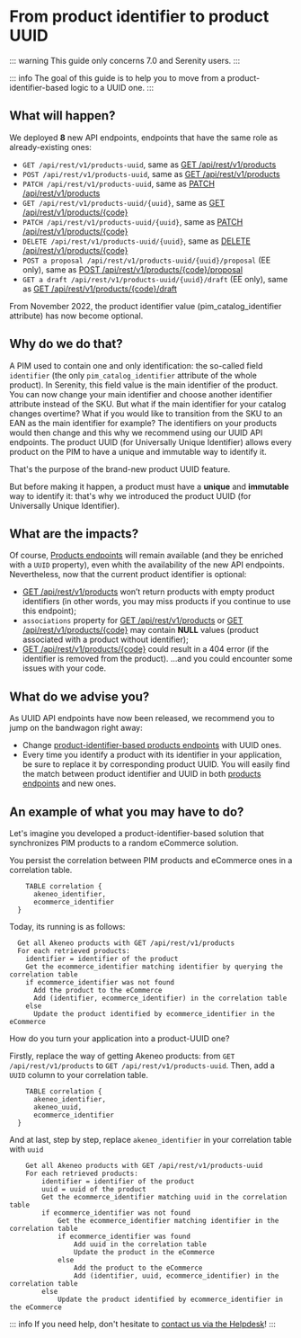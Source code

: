 # From product identifier to product UUID

::: warning
This guide only concerns 7.0 and Serenity users.
:::

::: info
The goal of this guide is to help you to move from a product-identifier-based logic to a UUID one.
:::

## What will happen?

We deployed **8** new API endpoints, endpoints that have the same role as already-existing ones:
- `GET /api/rest/v1/products-uuid`, same as [GET /api/rest/v1/products](https://api.akeneo.com/api-reference.html#get_products)
- `POST /api/rest/v1/products-uuid`, same as [GET /api/rest/v1/products](https://api.akeneo.com/api-reference.html#post_products)
- `PATCH /api/rest/v1/products-uuid`, same as [PATCH /api/rest/v1/products](https://api.akeneo.com/api-reference.html#patch_products)
- `GET /api/rest/v1/products-uuid/{uuid}`, same as [GET /api/rest/v1/products/{code}](https://api.akeneo.com/api-reference.html#get_products__code_)
- `PATCH /api/rest/v1/products-uuid/{uuid}`, same as [PATCH /api/rest/v1/products/{code}](https://api.akeneo.com/api-reference.html#patch_products__code_)
- `DELETE /api/rest/v1/products-uuid/{uuid}`, same as [DELETE /api/rest/v1/products/{code}](https://api.akeneo.com/api-reference.html#delete_products__code_)
- `POST a proposal /api/rest/v1/products-uuid/{uuid}/proposal` (EE only), same as [POST /api/rest/v1/products/{code}/proposal](https://api.akeneo.com/api-reference.html#post_proposal)
- `GET a draft /api/rest/v1/products-uuid/{uuid}/draft` (EE only), same as [GET /api/rest/v1/products/{code}/draft](https://api.akeneo.com/api-reference.html#get_draft__code_)

From November 2022, the product identifier value (pim_catalog_identifier attribute) has now become optional.

## Why do we do that?

A PIM used to contain one and only identification: the so-called field `identifier` (the only `pim_catalog_identifier` attribute of the whole product).
In Serenity, this field value is the main identifier of the product. You can now change your main identifier and choose another identifier attribute instead of the SKU.
But what if the main identifier for your catalog changes overtime? What if you would like to transition from the SKU to an EAN as the main identifier for example? The identifiers on your products would then change and this why we recommend using our UUID API endpoints. The product UUID (for Universally Unique Identifier) allows every product on the PIM to have a unique and immutable way to identify it.

That's the purpose of the brand-new product UUID feature.

But before making it happen, a product must have a **unique** and **immutable** way to identify it: that's why we introduced the product UUID (for Universally Unique Identifier).

## What are the impacts?

Of course, [Products endpoints](https://api.akeneo.com/api-reference.html#Product) will remain available (and they be enriched with a `UUID` property), even whith the availability of the new API endpoints.
Nevertheless, now that the current product identifier is optional:
- [GET /api/rest/v1/products](https://api.akeneo.com/api-reference.html#get_products) won’t return products with empty product identifiers (in other words, you may miss products if you continue to use this endpoint);
- `associations` property for [GET /api/rest/v1/products](https://api.akeneo.com/api-reference.html#get_products) or [GET /api/rest/v1/products/{code}](https://api.akeneo.com/api-reference.html#get_products__code_) may contain **NULL** values (product associated with a product without identifier);
-  [GET /api/rest/v1/products/{code}](https://api.akeneo.com/api-reference.html#get_products__code_) could result in a 404 error (if the identifier is removed from the product).
  ...and you could encounter some issues with your code.

## What do we advise you?

As UUID API endpoints have now been released, we recommend you to jump on the bandwagon right away:
- Change [product-identifier-based products endpoints](https://api.akeneo.com/api-reference.html#Product) with UUID ones.
- Every time you identify a product with its identifier in your application, be sure to replace it by corresponding product UUID. You will easily find the match between product identifier and UUID in both [products endpoints](https://api.akeneo.com/api-reference.html#Product) and new ones.

## An example of what you may have to do?

Let's imagine you developed a product-identifier-based solution that synchronizes PIM products to a random eCommerce solution.

You persist the correlation between PIM products and eCommerce ones in a correlation table.

```code
    TABLE correlation {
      akeneo_identifier,
      ecommerce_identifier
  }
  ```

Today, its running is as follows:

```code
  Get all Akeneo products with GET /api/rest/v1/products
  For each retrieved products:
    identifier = identifier of the product
    Get the ecommerce_identifier matching identifier by querying the correlation table
    if ecommerce_identifier was not found
      Add the product to the eCommerce
      Add (identifier, ecommerce_identifier) in the correlation table
    else
      Update the product identified by ecommerce_identifier in the eCommerce
  ```

How do you turn your application into a product-UUID one?

Firstly, replace the way of getting Akeneo products: from `GET /api/rest/v1/products` to `GET /api/rest/v1/products-uuid`.
Then, add a `UUID` column to your correlation table.

```code
    TABLE correlation {
      akeneo_identifier,
      akeneo_uuid,
      ecommerce_identifier
  }
  ```

And at last, step by step, replace `akeneo_identifier` in your correlation table with `uuid`

```code
    Get all Akeneo products with GET /api/rest/v1/products-uuid
    For each retrieved products:
        identifier = identifier of the product
        uuid = uuid of the product
        Get the ecommerce_identifier matching uuid in the correlation table
        if ecommerce_identifier was not found
            Get the ecommerce_identifier matching identifier in the correlation table
            if ecommerce_identifier was found
                Add uuid in the correlation table
                Update the product in the eCommerce
            else
                Add the product to the eCommerce
                Add (identifier, uuid, ecommerce_identifier) in the correlation table
        else
            Update the product identified by ecommerce_identifier in the eCommerce
  ```

::: info
If you need help, don't hesitate to [contact us via the Helpdesk](https://apps-support.akeneo.com)!
:::
